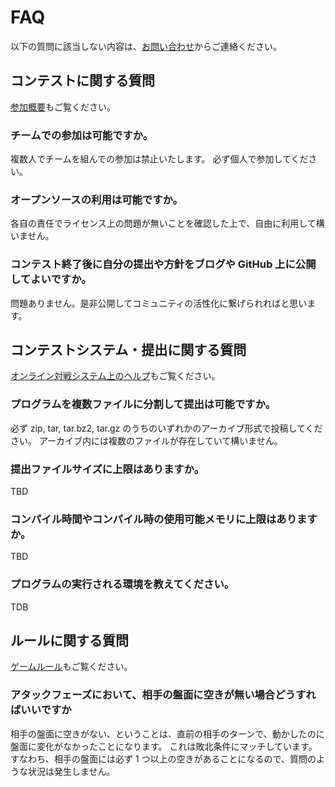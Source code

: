 # FAQ

以下の質問に該当しない内容は、[お問い合わせ](../contact/)からご連絡ください。

## コンテストに関する質問

[参加概要](../guide/)もご覧ください。

### チームでの参加は可能ですか。

複数人でチームを組んでの参加は禁止いたします。
必ず個人で参加してください。

### オープンソースの利用は可能ですか。

各自の責任でライセンス上の問題が無いことを確認した上で、自由に利用して構いません。

### コンテスト終了後に自分の提出や方針をブログや GitHub 上に公開してよいですか。

問題ありません。是非公開してコミュニティの活性化に繋げられればと思います。

## コンテストシステム・提出に関する質問

[オンライン対戦システム上のヘルプ](https://aichallenge.exkazuu.net/help)もご覧ください。

### プログラムを複数ファイルに分割して提出は可能ですか。

必ず zip, tar, tar.bz2, tar.gz のうちのいずれかのアーカイブ形式で投稿してください。
アーカイブ内には複数のファイルが存在していて構いません。

### 提出ファイルサイズに上限はありますか。

TBD

### コンパイル時間やコンパイル時の使用可能メモリに上限はありますか。

TBD

### プログラムの実行される環境を教えてください。

TDB

## ルールに関する質問

[ゲームルール](../rules/)もご覧ください。

### アタックフェーズにおいて、相手の盤面に空きが無い場合どうすればいいですか

相手の盤面に空きがない、ということは、直前の相手のターンで、動かしたのに盤面に変化がなかったことになります。
これは敗北条件にマッチしています。
すなわち、相手の盤面には必ず 1 つ以上の空きがあることになるので、質問のような状況は発生しません。
